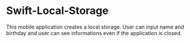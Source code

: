 # Swift-Local-Storage
This mobile application creates a local storage. User can input name and birthday and user can see informations even if the application is closed.
